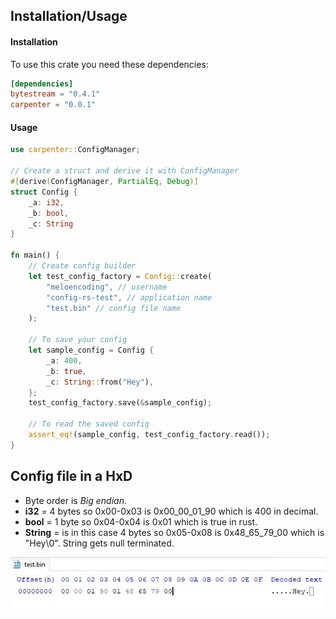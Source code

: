 ## Installation/Usage
#### Installation
To use this crate you need these dependencies:
```toml
[dependencies]
bytestream = "0.4.1"
carpenter = "0.0.1"
```

#### Usage
```rust
use carpenter::ConfigManager;

// Create a struct and derive it with ConfigManager
#[derive(ConfigManager, PartialEq, Debug)]
struct Config {
    _a: i32,
    _b: bool,
    _c: String
}

fn main() {
    // Create config builder
    let test_config_factory = Config::create(
        "meloencoding", // username
        "config-rs-test", // application name
        "test.bin" // config file name
    );
    
    // To save your config
    let sample_config = Config {
        _a: 400,
        _b: true,
        _c: String::from("Hey"),
    };
    test_config_factory.save(&sample_config);

    // To read the saved config
    assert_eq!(sample_config, test_config_factory.read());
}
```

## Config file in a HxD
- Byte order is *Big endian*. 
- **i32** = 4 bytes so 0x00-0x03 is 0x00_00_01_90 which is 400 in decimal. 
- **bool** = 1 byte so 0x04-0x04 is 0x01 which is true in rust.
- **String** = is in this case 4 bytes so 0x05-0x08 is 0x48_65_79_00 which is "Hey\0". String gets null terminated.

<img title="config file in hxd" alt="config file in hxd" src="hxd-file-example.JPG">